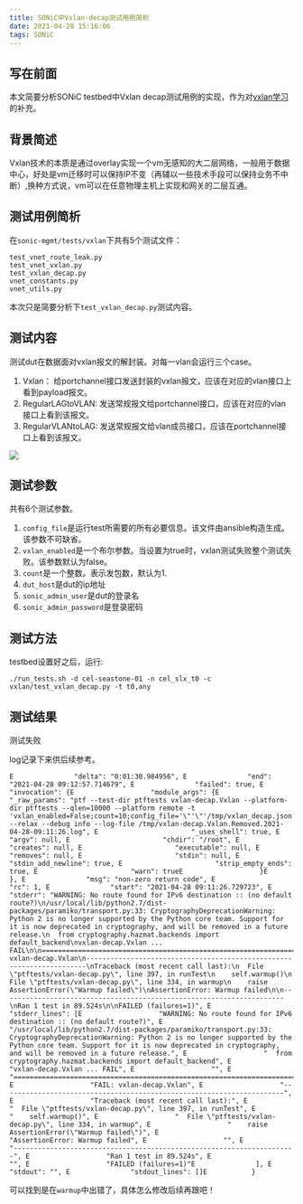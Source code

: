 ```yaml
---
title: SONiC中Vxlan-decap测试用例简析
date: 2021-04-28 15:16:06
tags: SONiC
---
```


## 写在前面
本文简要分析SONiC testbed中Vxlan decap测试用例的实现，作为对[vxlan学习](https://rancho333.gitee.io/2021/02/03/vxlan%E5%AD%A6%E4%B9%A0/)的补充。
<!--more-->

## 背景简述
Vxlan技术的本质是通过overlay实现一个vm无感知的大二层网络，一般用于数据中心，好处是vm迁移时可以保持IP不变（再辅以一些技术手段可以保持业务不中断）,换种方式说，vm可以在任意物理主机上实现和网关的二层互通。

## 测试用例简析
在`sonic-mgmt/tests/vxlan`下共有5个测试文件：
```
test_vnet_route_leak.py
test_vnet_vxlan.py
test_vxlan_decap.py
vnet_constants.py
vnet_utils.py
```
本次只是简要分析下`test_vxlan_decap.py`测试内容。

## 测试内容
测试dut在数据面对vxlan报文的解封装。对每一vlan会运行三个case。
1. Vxlan： 给portchannel接口发送封装的vxlan报文，应该在对应的vlan接口上看到payload报文。
2. RegularLAGtoVLAN: 发送常规报文给portchannel接口，应该在对应的vlan接口上看到该报文。
3. RegularVLANtoLAG: 发送常规报文给vlan成员接口，应该在portchannel接口上看到该报文。

![](https://rancho333.gitee.io/pictures/vxlan_tests.png)

## 测试参数
共有6个测试参数。
1. `config_file`是运行test所需要的所有必要信息。该文件由ansible构造生成。该参数不可缺省。
2. `vxlan_enabled`是一个布尔参数。当设置为true时，vxlan测试失败整个测试失败。该参数默认为false。
3. `count`是一个整数。表示发包数，默认为1.
4. `dut_host`是dut的ip地址
5. `sonic_admin_user`是dut的登录名
6. `sonic_admin_password`是登录密码

## 测试方法
testbed设置好之后，运行:
```
./run_tests.sh -d cel-seastone-01 -n cel_slx_t0 -c vxlan/test_vxlan_decap.py -t t0,any
```

## 测试结果

测试失败

log记录下来供后续参考。
```
E               "delta": "0:01:30.984956", E               "end": "2021-04-28 09:12:57.714679", E               "failed": true, E               "invocation": {E                   "module_args": {E                       "_raw_params": "ptf --test-dir ptftests vxlan-decap.Vxlan --platform-dir ptftests --qlen=10000 --platform remote -t 'vxlan_enabled=False;count=10;config_file='\"'\"'/tmp/vxlan_decap.json'\"'\"';sonic_admin_user=u'\"'\"'admin'\"'\"';sonic_admin_password=u'\"'\"'password'\"'\"';dut_hostname=u'\"'\"'10.251.0.100'\"'\"';sonic_admin_alt_password=u'\"'\"'YourPaSsWoRd'\"'\"'' --relax --debug info --log-file /tmp/vxlan-decap.Vxlan.Removed.2021-04-28-09:11:26.log", E                       "_uses_shell": true, E                       "argv": null, E                       "chdir": "/root", E                       "creates": null, E                       "executable": null, E                       "removes": null, E                       "stdin": null, E                       "stdin_add_newline": true, E                       "strip_empty_ends": true, E                       "warn": trueE                   }E               }, E               "msg": "non-zero return code", E               "rc": 1, E               "start": "2021-04-28 09:11:26.729723", E               "stderr": "WARNING: No route found for IPv6 destination :: (no default route?)\n/usr/local/lib/python2.7/dist-packages/paramiko/transport.py:33: CryptographyDeprecationWarning: Python 2 is no longer supported by the Python core team. Support for it is now deprecated in cryptography, and will be removed in a future release.\n  from cryptography.hazmat.backends import default_backend\nvxlan-decap.Vxlan ... FAIL\n\n======================================================================\nFAIL: vxlan-decap.Vxlan\n----------------------------------------------------------------------\nTraceback (most recent call last):\n  File \"ptftests/vxlan-decap.py\", line 397, in runTest\n    self.warmup()\n  File \"ptftests/vxlan-decap.py\", line 334, in warmup\n    raise AssertionError(\"Warmup failed\")\nAssertionError: Warmup failed\n\n----------------------------------------------------------------------\nRan 1 test in 89.524s\n\nFAILED (failures=1)", E               "stderr_lines": [E                   "WARNING: No route found for IPv6 destination :: (no default route?)", E                   "/usr/local/lib/python2.7/dist-packages/paramiko/transport.py:33: CryptographyDeprecationWarning: Python 2 is no longer supported by the Python core team. Support for it is now deprecated in cryptography, and will be removed in a future release.", E                   "  from cryptography.hazmat.backends import default_backend", E                   "vxlan-decap.Vxlan ... FAIL", E                   "", E                   "======================================================================", E                   "FAIL: vxlan-decap.Vxlan", E                   "----------------------------------------------------------------------", E                   "Traceback (most recent call last):", E                   "  File \"ptftests/vxlan-decap.py\", line 397, in runTest", E                   "    self.warmup()", E                   "  File \"ptftests/vxlan-decap.py\", line 334, in warmup", E                   "    raise AssertionError(\"Warmup failed\")", E                   "AssertionError: Warmup failed", E                   "", E                   "----------------------------------------------------------------------", E                   "Ran 1 test in 89.524s", E                   "", E                   "FAILED (failures=1)"E               ], E               "stdout": "", E               "stdout_lines": []E           }
```

可以找到是在`warmup`中出错了，具体怎么修改后续再跟吧！